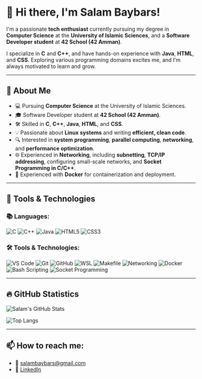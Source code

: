 # 👋 Hi there, I'm Salam Baybars!

I'm a passionate **tech enthusiast** currently pursuing my degree in **Computer Science** at the **University of Islamic Sciences**, and a **Software Developer student** at **42 School (42 Amman)**.

I specialize in **C** and **C++**, and have hands-on experience with **Java**, **HTML**, and **CSS**. Exploring various programming domains excites me, and I’m always motivated to learn and grow.

---

## 🚀 About Me
- 💻 Pursuing **Computer Science** at the University of Islamic Sciences.
- 🎓 Software Developer student at **42 School (42 Amman)**.
- 🛠 Skilled in **C**, **C++**, **Java**, **HTML**, and **CSS**.
- 💡 Passionate about **Linux systems** and writing **efficient, clean code**.
- 🔍 Interested in **system programming**, **parallel computing**, **networking**, and **performance optimization**.
- 🌐 Experienced in **Networking**, including **subnetting**, **TCP/IP addressing**, configuring small-scale networks, and **Socket Programming in C/C++**.
- 🐳 Experienced with **Docker** for containerization and deployment.

---

## 🧰 Tools & Technologies
### 📚 Languages:
![C](https://img.shields.io/badge/C-00599C?style=for-the-badge&logo=c&logoColor=white)
![C++](https://img.shields.io/badge/C++-00599C?style=for-the-badge&logo=c%2B%2B&logoColor=white)
![Java](https://img.shields.io/badge/Java-ED8B00?style=for-the-badge&logo=java&logoColor=white)
![HTML5](https://img.shields.io/badge/HTML5-E34F26?style=for-the-badge&logo=html5&logoColor=white)
![CSS3](https://img.shields.io/badge/CSS3-1572B6?style=for-the-badge&logo=css3&logoColor=white)

### 🛠️ Tools & Technologies:
![VS Code](https://img.shields.io/badge/VS%20Code-007ACC?style=for-the-badge&logo=visual-studio-code&logoColor=white)
![Git](https://img.shields.io/badge/Git-F05032?style=for-the-badge&logo=git&logoColor=white)
![GitHub](https://img.shields.io/badge/GitHub-181717?style=for-the-badge&logo=github&logoColor=white)
![WSL](https://img.shields.io/badge/WSL-4D4D4D?style=for-the-badge&logo=linux&logoColor=white)
![Makefile](https://img.shields.io/badge/Makefile-064F8C?style=for-the-badge&logo=gnu&logoColor=white)
![Networking](https://img.shields.io/badge/Networking-0078D7?style=for-the-badge&logo=windows&logoColor=white)
![Docker](https://img.shields.io/badge/Docker-2496ED?style=for-the-badge&logo=docker&logoColor=white)
![Bash Scripting](https://img.shields.io/badge/Bash%20Scripting-4EAA25?style=for-the-badge&logo=gnu-bash&logoColor=white)
![Socket Programming](https://img.shields.io/badge/Socket%20Programming-FF6F00?style=for-the-badge&logo=c&logoColor=white)

---

## 🔥 GitHub Statistics

![Salam's GitHub Stats](https://github-readme-stats.vercel.app/api?username=sbibers&show_icons=true&theme=tokyonight)

![Top Langs](https://github-readme-stats.vercel.app/api/top-langs/?username=sbibers&layout=compact&theme=tokyonight)

---

## 📫 How to reach me:
- 📧 [salambaybars@gmail.com](mailto:salambaybars@gmail.com)  
- 💼 [LinkedIn](https://www.linkedin.com/in/salam-baybars-081289352/)
